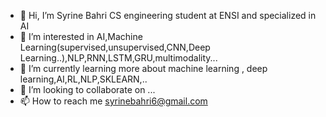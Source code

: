 - 👋 Hi, I’m Syrine Bahri CS engineering student at ENSI and specialized in AI
- 👀 I’m interested in AI,Machine Learning(supervised,unsupervised,CNN,Deep Learning..),NLP,RNN,LSTM,GRU,multimodality...
- 🌱 I’m currently learning more about machine learning , deep learning,AI,RL,NLP,SKLEARN,..
- 💞️ I’m looking to collaborate on ...
- 📫 How to reach me syrinebahri6@gmail.com

<!---
SyrineB11/SyrineB11 is a ✨ special ✨ repository because its `README.md` (this file) appears on your GitHub profile.
You can click the Preview link to take a look at your changes.
--->
